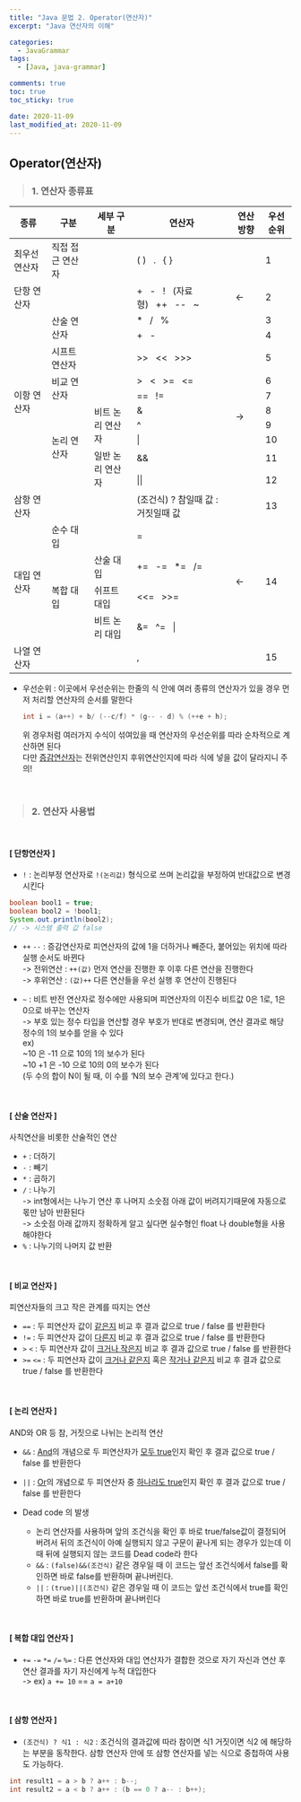 ```yaml
---
title: "Java 문법 2. Operator(연산자)"
excerpt: "Java 연산자의 이해"

categories:
  - JavaGrammar
tags:
  - [Java, java-grammar]

comments: true
toc: true
toc_sticky: true

date: 2020-11-09
last_modified_at: 2020-11-09
---
```


## Operator(연산자)

> ### 1. 연산자 종류표

<table><thead><tr><th>종류</th><th>구분</th><th>세부 구분</th><th>연산자</th><th>연산 방향</th><th>우선순위</th></tr></thead><tbody><tr><td>최우선 연산자</td><td>직접 접근 연산자</td><td></td><td> ( )&nbsp;&nbsp;&nbsp;.&nbsp;&nbsp;&nbsp;{ } </td><td></td><td>1</td></tr><tr><td>단항 연산자</td><td></td><td></td><td> +&nbsp;&nbsp;&nbsp;-&nbsp;&nbsp;&nbsp;!&nbsp;&nbsp;&nbsp;(자료형)&nbsp;&nbsp;&nbsp;++&nbsp;&nbsp;&nbsp;--&nbsp;&nbsp;&nbsp;~ </td><td>←</td><td>2</td></tr><tr><td rowspan="10">이항 연산자</td><td rowspan="2">산술 연산자</td><td></td><td> *&nbsp;&nbsp;&nbsp;/&nbsp;&nbsp;&nbsp;% </td><td rowspan="11">→</td><td>3</td></tr><tr><td></td><td> +&nbsp;&nbsp;&nbsp;- </td><td>4</td></tr><tr><td>시프트 연산자</td><td></td><td> &gt;&gt;&nbsp;&nbsp;&nbsp;&lt;&lt;&nbsp;&nbsp;&nbsp;&gt;&gt;&gt; </td><td>5</td></tr><tr><td rowspan="2">비교 연산자</td><td></td><td> &gt;&nbsp;&nbsp;&nbsp;&lt;&nbsp;&nbsp;&nbsp;&gt;=&nbsp;&nbsp;&nbsp;&lt;= </td><td>6</td></tr><tr><td></td><td> ==&nbsp;&nbsp;&nbsp;!= </td><td>7</td></tr><tr><td rowspan="5">논리 연산자</td><td rowspan="3">비트 논리 연산자</td><td> &amp; </td><td>8</td></tr><tr><td> ^ </td><td>9</td></tr><tr><td> | </td><td>10</td></tr><tr><td rowspan="2">일반 논리 연산자</td><td> &amp;&amp; </td><td>11</td></tr><tr><td> || </td><td>12</td></tr><tr><td>삼항 연산자</td><td></td><td></td><td>(조건식) ? 참일때 값 : 거짓일때 값</td><td>13</td></tr><tr><td rowspan="4">대입 연산자</td><td>순수 대입</td><td></td><td> = </td><td rowspan="4">←</td><td rowspan="4">14</td></tr><tr><td rowspan="3">복합 대입</td><td>산술 대입</td><td> +=&nbsp;&nbsp;&nbsp;-=&nbsp;&nbsp;&nbsp;*=&nbsp;&nbsp;&nbsp;/= </td></tr><tr><td>쉬프트 대입</td><td> &lt;&lt;=&nbsp;&nbsp;&nbsp;&gt;&gt;= </td></tr><tr><td>비트 논리 대입</td><td> &amp;=&nbsp;&nbsp;&nbsp;^=&nbsp;&nbsp;&nbsp;| </td></tr><tr><td>나열 연산자</td><td></td><td></td><td> , </td><td></td><td>15</td></tr></tbody></table>

- 우선순위 : 이곳에서 우선순위는 한줄의 식 안에 여러 종류의 연산자가 있을 경우 먼저 처리할 연산자의 순서를 말한다
  ```java
  int i = (a++) + b/ (--c/f) * (g-- - d) % (++e + h);
  ```
  위 경우처럼 여러가지 수식이 섞여있을 때 연산자의 우선순위를 따라 순차적으로 계산하면 된다  
  다만 [증감연산자](#단항연산자)는 전위연산인지 후위연산인지에 따라 식에 넣을 값이 달라지니 주의!

<br>

> ### 2. 연산자 사용법

<br>

#### [ 단항연산자 ]

- `!` : 논리부정 연산자로 `!(논리값)` 형식으로 쓰며 논리값을 부정하여 반대값으로 변경시킨다

```java
boolean bool1 = true;
boolean bool2 = !bool1;
System.out.println(bool2);
// -> 시스템 출력 값 false
```

- `++` `--` : 증감연산자로 피연산자의 값에 1을 더하거나 빼준다, 붙어있는 위치에 따라 실행 순서도 바뀐다  
  -> 전위연산 : `++(값)` 먼저 연산을 진행한 후 이후 다른 연산을 진행한다  
  -> 후위연산 : `(값)++` 다른 연산들을 우선 실행 후 연산이 진행된다

- `~` : 비트 반전 연산자로 정수에만 사용되며 피연산자의 이진수 비트값 0은 1로, 1은 0으로 바꾸는 연산자  
   -> 부호 있는 정수 타입을 연산할 경우 부호가 반대로 변경되며, 연산 결과로 해당 정수의 1의 보수를 얻을 수
  있다  
  ex)  
  ~10 은 -11 으로 10의 1의 보수가 된다  
  ~10 +1 은 -10 으로 10의 0의 보수가 된다  
  (두 수의 합이 N이 될 때, 이 수를 ‘N의 보수 관계’에 있다고 한다.)

<br>

#### [ 산술 연산자 ]

사칙연산을 비롯한 산술적인 연산

- `+` : 더하기
- `-` : 빼기
- `*` : 곱하기
- `/` : 나누기  
  -> int형에서는 나누기 연산 후 나머지 소숫점 아래 값이 버려지기때문에 자동으로 몫만 남아 반환된다  
  -> 소숫점 아래 값까지 정확하게 알고 싶다면 실수형인 float 나 double형을 사용해야한다
- `%` : 나누기의 나머지 값 반환

<br>

#### [ 비교 연산자 ]

피연산자들의 크고 작은 관계를 따지는 연산

- `==` : 두 피연산자 값이 <u>같은지</u> 비교 후 결과 값으로 true / false 를 반환한다
- `!=` : 두 피연산자 값이 <u>다른지</u> 비교 후 결과 값으로 true / false 를 반환한다
- `>` `<` : 두 피연산자 값이 <u>크거나 작은지</u> 비교 후 결과 값으로 true / false 를 반환한다
- `>=` `<=` : 두 피연산자 값이 <u>크거나 같은지</u> 혹은 <u>작거나 같은지</u> 비교 후 결과 값으로 true / false 를 반환한다

<br>

#### [ 논리 연산자 ]

AND와 OR 등 참, 거짓으로 나뉘는 논리적 연산

- `&&` : <u>And</u>의 개념으로 두 피연산자가 <u>모두 true</u>인지 확인 후 결과 값으로 true / false 를 반환한다
- `||` : <u>Or</u>의 개념으로 두 피연산자 중 <u>하나라도 true</u>인지 확인 후 결과 값으로 true / false 를 반환한다

- Dead code 의 발생
  - 논리 연산자를 사용하며 앞의 조건식을 확인 후 바로 true/false값이 결정되어 버려서 뒤의 조건식이 아예 실행되지 않고 구문이 끝나게 되는 경우가 있는데 이때 뒤에 실행되지 않는 코드를 Dead code라 한다
  - `&&` : `(false)&&(조건식)` 같은 경우일 때 이 코드는 앞선 조건식에서 false를 확인하면 바로 false를 반환하며 끝나버린다.
  - `||` : `(true)||(조건식)` 같은 경우일 때 이 코드는 앞선 조건식에서 true를 확인하면 바로 true를 반환하며 끝나버린다

<br>

#### [ 복합 대입 연산자 ]

- `+=` `-=` `*=` `/=` `%=` : 다른 연산자와 대입 연산자가 결합한 것으로 자기 자신과 연산 후 연산 결과를 자기 자신에게 누적 대입한다  
  -> ex) `a += 10` == `a = a+10 `

<br>

#### [ 삼항 연산자 ]

- `(조건식) ? 식1 : 식2` : 조건식의 결과값에 따라 참이면 식1 거짓이면 식2 에 해당하는 부분을 동작한다. 삼항 연산자 안에 또 삼항 연산자를 넣는 식으로 중첩하여 사용도 가능하다.

```java
int result1 = a > b ? a++ : b--;
int result2 = a < b ? a++ : (b == 0 ? a-- : b++);
```
